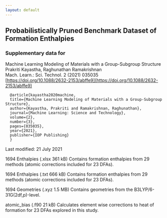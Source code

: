 ```yaml
---
layout: default
---
```


## Probabilistically Pruned Benchmark Dataset of Formation Enthalpies

 
### Supplementary data for

Machine Learning Modeling of Materials with a Group-Subgroup Structure       
Prakriti Kayastha, Raghunathan Ramakrishnan    
Mach. Learn.: Sci. Technol. 2 (2021) 035035   
[https://doi.org/10.1088/2632-2153/abffe9](https://doi.org/10.1088/2632-2153/abffe9)

```
  @article{kayastha2020machine,
  title={Machine Learning Modeling of Materials with a Group-Subgroup Structure},
  author={Kayastha, Prakriti and Ramakrishnan, Raghunathan},
  journal={Machine Learning: Science and Technology},
  volume={2},
  number={3},
  pages={035035},
  year={2021},
  publisher={IOP Publishing}
  }
```

Last modified: 21 July 2021

1694 Enthalpies (.xlsx 361 kB) Contains formation enthalpies from 29 methods (atomic corrections included for 23 DFAs).

1694 Enthalpies (.txt 666 kB) Contains formation enthalpies from 29 methods (atomic corrections included for 23 DFAs).

1694 Geometries (.xyz 1.5 MB) Contains geometries from the B3LYP/6-31G(2df,p)-level.

atomic_bias (.f90 21 kB) Calculates element wise corrections to heat of formation for 23 DFAs explored in this study.
